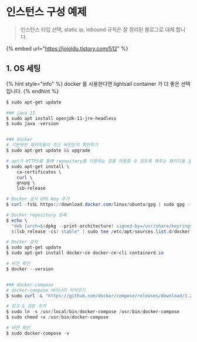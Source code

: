 # 인스턴스 구성 예제

> 인스턴스 타입 선택, static ip, inbound 규칙은 잘 정리된 블로그로 대체 합니다.

{% embed url="https://jojoldu.tistory.com/512" %}

## 1. OS 세팅

{% hint style="info" %}
docker 를 사용한다면 lightsail container 가 더 좋은 선택 입니다.
{% endhint %}

```powershell
$ sudo apt-get update

### java 11
$ sudo apt install openjdk-11-jre-headless
$ sudo java -version


### docker
# 기본적인 패키지들이 최신 버전인지 확인하기
$ sudo apt-get update && upgrade

# apt가 HTTPS를 통해 repository를 이용하는 것을 허용할 수 있도록 해주는 패키지들 설치
$ sudo apt-get install \
    ca-certificates \
    curl \
    gnupg \
    lsb-release

# Docker 공식 GPG key 추가
$ curl -fsSL https://download.docker.com/linux/ubuntu/gpg | sudo gpg --dearmor -o /usr/share/keyrings/docker-archive-keyring.gpg

# Docker repository 등록
$ echo \
  "deb [arch=$(dpkg --print-architecture) signed-by=/usr/share/keyrings/docker-archive-keyring.gpg] https://download.docker.com/linux/ubuntu \
  $(lsb_release -cs) stable" | sudo tee /etc/apt/sources.list.d/docker.list > /dev/null

# Docker 설치
$ sudo apt-get update
$ sudo apt-get install docker-ce docker-ce-cli containerd.io

# 버전 확인
$ docker --version


### docker-compose
# docker-compose 바이너리 가져오기
$ sudo curl -L "https://github.com/docker/compose/releases/download/1.29.2/docker-compose-$(uname -s)-$(uname -m)" -o /usr/local/bin/docker-compose

# 링크 & 권한 추가
$ sudo ln -s /usr/local/bin/docker-compose /usr/bin/docker-compose
$ sudo chmod +x /usr/bin/docker-compose

# 버전 확인
$ sudo docker-compose -v
```

